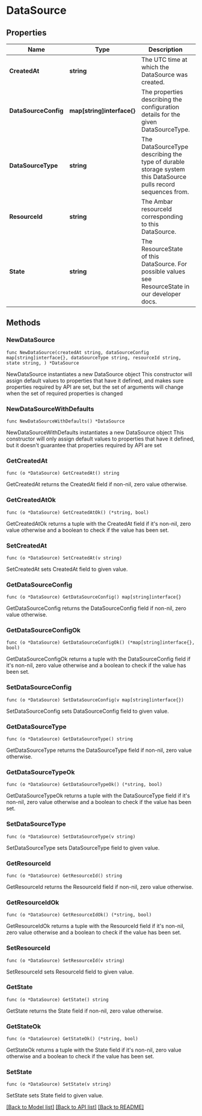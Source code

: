 # DataSource

## Properties

Name | Type | Description | Notes
------------ | ------------- | ------------- | -------------
**CreatedAt** | **string** | The UTC time at which the DataSource was created. | 
**DataSourceConfig** | **map[string]interface{}** | The properties describing the configuration details for the given DataSourceType. | 
**DataSourceType** | **string** | The DataSourceType describing the type of durable storage system this DataSource pulls record sequences from. | 
**ResourceId** | **string** | The Ambar resourceId corresponding to this DataSource. | 
**State** | **string** | The ResourceState of this DataSource. For possible values see ResourceState in our developer docs. | 

## Methods

### NewDataSource

`func NewDataSource(createdAt string, dataSourceConfig map[string]interface{}, dataSourceType string, resourceId string, state string, ) *DataSource`

NewDataSource instantiates a new DataSource object
This constructor will assign default values to properties that have it defined,
and makes sure properties required by API are set, but the set of arguments
will change when the set of required properties is changed

### NewDataSourceWithDefaults

`func NewDataSourceWithDefaults() *DataSource`

NewDataSourceWithDefaults instantiates a new DataSource object
This constructor will only assign default values to properties that have it defined,
but it doesn't guarantee that properties required by API are set

### GetCreatedAt

`func (o *DataSource) GetCreatedAt() string`

GetCreatedAt returns the CreatedAt field if non-nil, zero value otherwise.

### GetCreatedAtOk

`func (o *DataSource) GetCreatedAtOk() (*string, bool)`

GetCreatedAtOk returns a tuple with the CreatedAt field if it's non-nil, zero value otherwise
and a boolean to check if the value has been set.

### SetCreatedAt

`func (o *DataSource) SetCreatedAt(v string)`

SetCreatedAt sets CreatedAt field to given value.


### GetDataSourceConfig

`func (o *DataSource) GetDataSourceConfig() map[string]interface{}`

GetDataSourceConfig returns the DataSourceConfig field if non-nil, zero value otherwise.

### GetDataSourceConfigOk

`func (o *DataSource) GetDataSourceConfigOk() (*map[string]interface{}, bool)`

GetDataSourceConfigOk returns a tuple with the DataSourceConfig field if it's non-nil, zero value otherwise
and a boolean to check if the value has been set.

### SetDataSourceConfig

`func (o *DataSource) SetDataSourceConfig(v map[string]interface{})`

SetDataSourceConfig sets DataSourceConfig field to given value.


### GetDataSourceType

`func (o *DataSource) GetDataSourceType() string`

GetDataSourceType returns the DataSourceType field if non-nil, zero value otherwise.

### GetDataSourceTypeOk

`func (o *DataSource) GetDataSourceTypeOk() (*string, bool)`

GetDataSourceTypeOk returns a tuple with the DataSourceType field if it's non-nil, zero value otherwise
and a boolean to check if the value has been set.

### SetDataSourceType

`func (o *DataSource) SetDataSourceType(v string)`

SetDataSourceType sets DataSourceType field to given value.


### GetResourceId

`func (o *DataSource) GetResourceId() string`

GetResourceId returns the ResourceId field if non-nil, zero value otherwise.

### GetResourceIdOk

`func (o *DataSource) GetResourceIdOk() (*string, bool)`

GetResourceIdOk returns a tuple with the ResourceId field if it's non-nil, zero value otherwise
and a boolean to check if the value has been set.

### SetResourceId

`func (o *DataSource) SetResourceId(v string)`

SetResourceId sets ResourceId field to given value.


### GetState

`func (o *DataSource) GetState() string`

GetState returns the State field if non-nil, zero value otherwise.

### GetStateOk

`func (o *DataSource) GetStateOk() (*string, bool)`

GetStateOk returns a tuple with the State field if it's non-nil, zero value otherwise
and a boolean to check if the value has been set.

### SetState

`func (o *DataSource) SetState(v string)`

SetState sets State field to given value.



[[Back to Model list]](../README.md#documentation-for-models) [[Back to API list]](../README.md#documentation-for-api-endpoints) [[Back to README]](../README.md)


